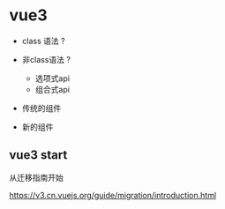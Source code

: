 # vue3

- class 语法 ?
- 非class语法 ?
    - 选项式api
    - 组合式api

- 传统的组件
- 新的组件


## vue3 start

从迁移指南开始

https://v3.cn.vuejs.org/guide/migration/introduction.html
